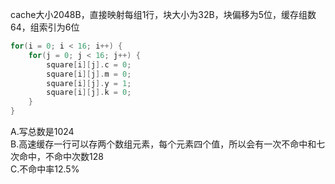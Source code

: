 cache大小2048B，直接映射每组1行，块大小为32B，块偏移为5位，缓存组数64，组索引为6位
```c
for(i = 0; i < 16; i++) {
    for(j = 0; j < 16; j++) {
        square[i][j].c = 0;
        square[i][j].m = 0;
        square[i][j].y = 1;
        square[i][j].k = 0;
    }
}
```
A.写总数是1024 <br/>
B.高速缓存一行可以存两个数组元素，每个元素四个值，所以会有一次不命中和七次命中，不命中次数128 <br/>
C.不命中率12.5% <br/>